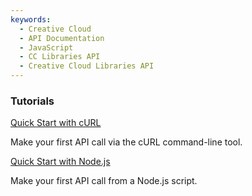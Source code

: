 ```yaml
---
keywords:
  - Creative Cloud
  - API Documentation
  - JavaScript
  - CC Libraries API
  - Creative Cloud Libraries API
---
```


<DiscoverBlock slots="heading, link, text"/>

### Tutorials

[Quick Start with cURL](/src/pages/integrate/tutorials/quick-start-curl/index.md)

Make your first API call via the cURL command-line tool.

<DiscoverBlock slots="link, text"/>

[Quick Start with Node.js](/src/pages/integrate/tutorials/quick-start-nodejs/index.md)

Make your first API call from a Node.js script.

